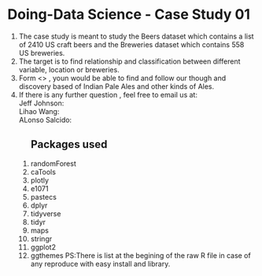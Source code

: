# Doing-Data Science - Case Study 01
 <ol>
<li>The case study is meant to study the Beers dataset which contains a list of 2410 US craft beers and the Breweries dataset which contains 558 US breweries. 
<li>The target is to find relationship and classification between different variable, location or breweries.
<li>Form  <> , youn would be able to find and follow our though and discovery based of Indian Pale Ales and other kinds of Ales.
<li>If there is any further question , feel free to email us at:  
<Br/>Jeff Johnson:  
<Br/>Lihao Wang:  
<Br/>ALonso Salcido:  
<ol>

 
Packages used
------------
<li>randomForest
<li>caTools
 <li>plotly
  <li>e1071
   <li>pastecs
    <li>dplyr
     <li>tidyverse
      <li>tidyr
       <li>maps
        <li>stringr
         <li>ggplot2
          <li>ggthemes
           PS:There is list at the begining of the raw R file in case of any reproduce with easy install and library.
